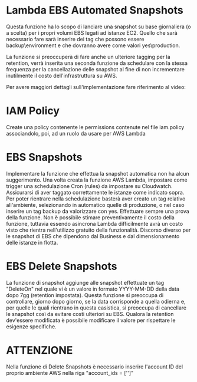 # Lambda EBS Automated Snapshots
Questa funzione ha lo scopo di lanciare una snapshot su base giornaliera (o a scelta) per i propri volumi EBS legati ad istanze EC2. Quello che sarà necessario fare sarà inserire dei tag che possono essere backup\environment e che dovranno avere come valori yes\production.

La funzione si preoccuperà di fare anche un ulteriore tagging per la retention, verrà inserita una seconda funzione da schedulare con la stessa frequenza per la cancellazione delle snapshot al fine di non incrementare inutilmente il costo dell'infrastruttura su AWS.

Per avere maggiori dettagli sull'implementazione fare riferimento al video:

# IAM Policy
Create una policy contenente le permissions contenute nel file iam.policy associandolo, poi, ad un ruolo da usare per AWS Lambda

# EBS Snapshots
Implementare la funzione che effettua la snapshot automatica non ha alcun suggerimento. Una volta creata la funzione AWS Lambda, impostare come trigger una schedulazione Cron (rules) da impostare su Cloudwatch. Assicurarsi di aver taggato correttamente le istanze come indicato sopra. Per poter rientrare nella schedulazione basterà aver creato un tag relativo all'ambiente, selezionando in automatico quelle di produzione, o nel caso inserire un tag backup da valorizzare con yes. Effettuare sempre una prova della funzione.
Non è possibile stimare preventivamente il costo della funzione, tuttavia essendo asincrona Lambda difficilmente avrà un costo visto che rientra nell'utilizzo gratuito della funzionalità. Discorso diverso per le snapshot di EBS che dipendono dal Business e dal dimensionamento delle istanze in flotta.

# EBS Delete Snapshots
La funzione di snapshot aggiunge alle snapshot effettuate un tag "DeleteOn" nel quale vi è un valore in formato YYYY-MM-DD della data dopo 7gg (retention impostata). Questa funzione si preoccupa di controllare, giorno dopo giorno, se la data corrisponde a quella odierna e, per quelle le quali rientrano in questa casistica, si preoccupa di cancellare le snapshot così da evitare costi ulteriori su EBS. Qualora la retention dev'essere modificata è possibile modificare il valore per rispettare le esigenze specifiche.

# ATTENZIONE
Nella funzione di Delete Snapshots è necessario inserire l'account ID del proprio ambiente AWS nella riga "account_ids = ['<accountid>']"
